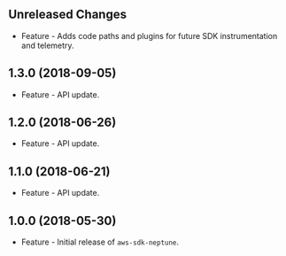 Unreleased Changes
------------------

* Feature - Adds code paths and plugins for future SDK instrumentation and telemetry.

1.3.0 (2018-09-05)
------------------

* Feature - API update.

1.2.0 (2018-06-26)
------------------

* Feature - API update.

1.1.0 (2018-06-21)
------------------

* Feature - API update.

1.0.0 (2018-05-30)
------------------

* Feature - Initial release of `aws-sdk-neptune`.

